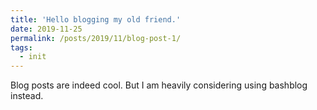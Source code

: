 ```yaml
---
title: 'Hello blogging my old friend.'
date: 2019-11-25
permalink: /posts/2019/11/blog-post-1/
tags:
  - init
---
```


Blog posts are indeed cool. But I am heavily considering using bashblog instead.
